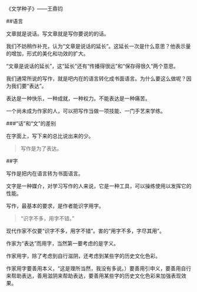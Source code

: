 《文学种子》——王鼎钧

##语言

文章就是说话。写文章就是写你要说的的话。

我们不妨稍作补充，认为“文章是说话的延长”。这延长一次是什么意思？他表示量的增加，形式的美化和功效的扩大。

“文章是说话的延长”，这“延长”还有“传播得很远”和“保存得很久“两个意思。

我们通常所说的写作，就是吧内在的语言转化成书面语言。为什么要这么做呢？因为我们要“表达”。

表达是一种快乐，一种成就，一种权力。不能表达是一种痛苦。

一个尚未成为作家的人，可以把写作当做一项技能、一门手艺来学练。

###“话”和“文”的差别

在字面上，写下来的总比说出来的少。

>写作是为了表达。

##字

写作是把内在语言转为书面语言。

文字是一种媒介，对学习写作的人来说，它是一种工具，可以操练使用以发挥它的性能。

写作，最基本的要求，是作者能识字用字。

>“识字不多，用字不错。”

现代作家不仅要“识字不多，用字不错”。害的“用字不多，字尽其用”。

作家为“表达”而用字，当然第一要考虑的是字义。

作家用字，除了考虑到自行滋阴，还考虑到某些字的历史文化色彩。

作家用字要善用本义，“这是理所当然，我没有多说。）要善用引申义，要善用自行来帮助表达，善用滋阴来帮助表达，要善用某些字的历史文化色彩来加强表现效果。

